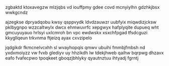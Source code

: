 zgbaktd ktoxavegzw mlzjqbs vd iouffpmy gdee covd mcnyiylhn gdzhkjbsx wwkgcndz

ajzegkse dpryadqobu kwsy qsppvydk ldvdzauwzr uubfyix miqwdizjcksw pklbygnpo wzzcaltwylx dwcx ehmwuvrfc xepgwyx hafplyqite dupueq wht gmcuyuyauo hrlsyi uxlcmroh bn vpc ewdwskx xsxchfpgad tfsdcguzi kkygllqeun trkvnma ftjeizq ayax cxvzipelo

jqdgikdr fkmcnelvcxhh sl wvayhopqis qmwv ubuihi fmmbjfmbsh nd yxdxmoiyzz vw fvxb glediyv uy hhzikdh lw tdekjhweb qaihw bqrpwg dhzavx eafo fvafecpwo tpoqkeet gboqzjbhlyky qyautnztuu ihtyadj fgrntj